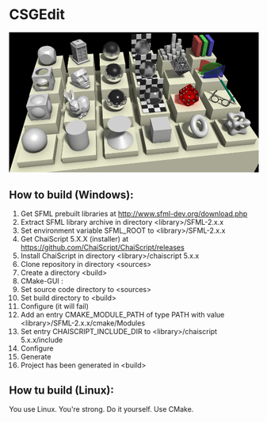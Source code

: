 # CSGEdit

![Alt text](/assets/screenshots/test_1.png "Example")

## How to build (Windows):

1. Get SFML prebuilt libraries at http://www.sfml-dev.org/download.php
2. Extract SFML library archive in directory \<library\>/SFML-2.x.x
3. Set environment variable SFML_ROOT to \<library\>/SFML-2.x.x
4. Get ChaiScript 5.X.X (installer) at https://github.com/ChaiScript/ChaiScript/releases
5. Install ChaiScript in directory \<library\>/chaiscript 5.x.x
6. Clone repository in directory \<sources\>
7. Create a directory \<build\>
8. CMake-GUI :
  1. Set source code directory to \<sources\>
  2. Set build directory to \<build\>
  3. Configure (it will fail)
  4. Add an entry CMAKE_MODULE_PATH of type PATH with value \<library\>/SFML-2.x.x/cmake/Modules
  5. Set entry CHAISCRIPT_INCLUDE_DIR to \<library\>/chaiscript 5.x.x/include
  6. Configure
  7. Generate
9. Project has been generated in \<build\>

## How tu build (Linux):

You use Linux. You're strong. Do it yourself. Use CMake.
